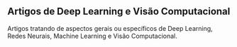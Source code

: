 ## Artigos de Deep Learning e Visão Computacional

Artigos tratando de aspectos gerais ou específicos de Deep Learning, Redes Neurais, Machine Learning e Visão Computacional.
